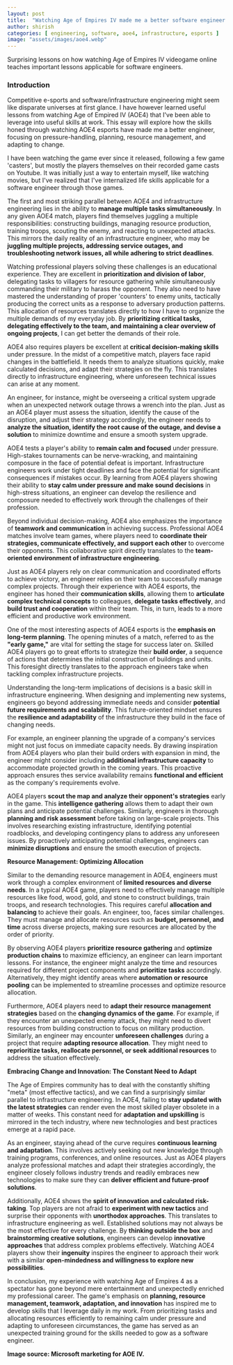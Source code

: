 ```yaml
---
layout: post
title:  "Watching Age of Empires IV made me a better software engineer. Here's how."
author: shirish
categories: [ engineering, software, aoe4, infrastructure, esports ]
image: "assets/images/aoe4.webp"
---
```

Surprising lessons on how watching Age of Empires IV videogame online teaches important lessons applicable for software engineers.

### Introduction 

Competitive e-sports and software/infrastructure engineering might seem like disparate universes at first glance. I have however learned useful lessons from watching Age of Empired IV (AOE4) that I've been able to leverage into useful skills at work. This essay will explore how the skills honed through watching AOE4 esports have made me a better engineer, focusing on pressure-handling, planning, resource management, and adapting to change.

I have been watching the game ever since it released, following a few game 'casters', but mostly the players themselves on their recorded game casts on Youtube. It was initially just a way to entertain myself, like watching movies, but I've realized that I've internalized life skills applicable for a software engineer through those games.

The first and most striking parallel between AOE4 and infrastructure engineering lies in the ability to __manage multiple tasks simultaneously__. In any given AOE4 match, players find themselves juggling a multiple responsibilities: constructing buildings, managing resource production, training troops, scouting the enemy, and reacting to unexpected attacks. This mirrors the daily reality of an infrastructure engineer, who may be **juggling multiple projects, addressing service outages, and troubleshooting network issues, all while adhering to strict deadlines**.

Watching professional players solving these challenges is an educational experience. They are excellent in **prioritization and division of labor**, delegating tasks to villagers for resource gathering while simultaneously commanding their military to harass the opponent. They also need to have mastered the understanding of proper 'counters' to enemy units, tactically producing the correct units as a response to adversary production patterns. This allocation of resources translates directly to how I have to organize the multiple demands of my everyday job. By **prioritizing critical tasks, delegating effectively to the team, and maintaining a clear overview of ongoing projects**, I can get better the demands of their role.

AOE4 also requires players be excellent at **critical decision-making skills** under pressure. In the midst of a competitive match, players face rapid changes in the battlefield. It needs them to analyze situations quickly, make calculated decisions, and adapt their strategies on the fly. This translates directly to infrastructure engineering, where unforeseen technical issues can arise at any moment.

An engineer, for instance, might be overseeing a critical system upgrade when an unexpected network outage throws a wrench into the plan. Just as an AOE4 player must assess the situation, identify the cause of the disruption, and adjust their strategy accordingly, the engineer needs to **analyze the situation, identify the root cause of the outage, and devise a solution** to minimize downtime and ensure a smooth system upgrade. 

AOE4 tests a player's ability to **remain calm and focused** under pressure. High-stakes tournaments can be nerve-wracking, and maintaining composure in the face of potential defeat is important. Infrastructure engineers  work under tight deadlines and face the potential for significant consequences if mistakes occur. By learning from AOE4 players showing their ability to **stay calm under pressure and make sound decisions** in high-stress situations, an engineer can develop the resilience and composure needed to effectively work through the challenges of their profession.

Beyond individual decision-making, AOE4 also emphasizes the importance of **teamwork and communication** in achieving success. Professional AOE4 matches  involve team games, where players need to **coordinate their strategies, communicate effectively, and support each other** to overcome their opponents. This collaborative spirit directly translates to the **team-oriented environment of infrastructure engineering**. 

Just as AOE4 players rely on clear communication and coordinated efforts to achieve victory, an engineer relies on their team to successfully manage complex projects. Through their experience with AOE4 esports, the engineer has honed their **communication skills**, allowing them to **articulate complex technical concepts** to colleagues, **delegate tasks effectively**, and **build trust and cooperation** within their team. This, in turn, leads to a more efficient and productive work environment.

One of the most interesting aspects of AOE4 esports is the **emphasis on long-term planning**. The opening minutes of a match,  referred to as the **"early game,"** are vital for setting the stage for success later on. Skilled AOE4 players go to great efforts to strategize their **build order**, a sequence of actions that determines the initial construction of buildings and units. This foresight directly translates to the approach engineers take when tackling complex infrastructure projects.

Understanding the long-term implications of decisions is a basic skill in infrastructure engineering. When designing and implementing new systems, engineers go beyond addressing immediate needs and consider **potential future requirements and scalability**. This future-oriented mindset ensures the **resilience and adaptability** of the infrastructure they build in the face of changing needs.

For example, an engineer planning the upgrade of a company's services might not just focus on immediate capacity needs. By drawing inspiration from AOE4 players who plan their build orders with expansion in mind, the engineer might consider including **additional infrastructure capacity** to accommodate projected growth in the coming years. This proactive approach ensures thes service availability remains **functional and efficient** as the company's requirements evolve.

AOE4 players  **scout the map and analyze their opponent's strategies** early in the game. This **intelligence gathering** allows them to adapt their own plans and anticipate potential challenges. Similarly, engineers in thorough **planning and risk assessment** before taking on large-scale projects. This involves researching existing infrastructure, identifying potential roadblocks, and developing contingency plans to address any unforeseen issues. By proactively anticipating potential challenges, engineers can **minimize disruptions** and ensure the smooth execution of projects.

**Resource Management: Optimizing Allocation**

Similar to the demanding resource management in AOE4, engineers must work through a complex environment of **limited resources and diverse needs**. In a typical AOE4 game, players need to effectively manage multiple resources like food, wood, gold, and stone to construct buildings, train troops, and research technologies. This requires careful **allocation and balancing** to achieve their goals. An engineer, too, faces similar challenges. They must manage and allocate resources such as **budget, personnel, and time** across diverse projects, making sure resources are allocated by the order of priority.

By observing AOE4 players **prioritize resource gathering** and **optimize production chains** to maximize efficiency, an engineer can learn important lessons. For instance, the engineer might analyze the time and resources required for different project components and **prioritize tasks** accordingly. Alternatively, they might identify areas where **automation or resource pooling** can be implemented to streamline processes and optimize resource allocation.

Furthermore, AOE4 players  need to **adapt their resource management strategies** based on the **changing dynamics of the game**. For example, if they encounter an unexpected enemy attack, they might need to divert resources from building construction to focus on military production. Similarly, an engineer may encounter **unforeseen challenges** during a project that require **adapting resource allocation**. They might need to **reprioritize tasks, reallocate personnel, or seek additional resources** to address the situation effectively.

**Embracing Change and Innovation: The Constant Need to Adapt**

The Age of Empires community has to deal with the constantly shifting "meta" (most effective tactics), and we can find a surprisingly similar parallel to infrastructure engineering. In AOE4, failing to **stay updated with the latest strategies** can render even the most skilled player obsolete in a matter of weeks. This constant need for **adaptation and upskilling** is mirrored in the tech industry, where new technologies and best practices emerge at a rapid pace.

As an engineer, staying ahead of the curve requires **continuous learning and adaptation**. This involves actively seeking out new knowledge through training programs, conferences, and online resources. Just as AOE4 players analyze professional matches and adapt their strategies accordingly, the engineer closely follows industry trends and readily embraces new technologies to make sure they can **deliver efficient and future-proof solutions**.

Additionally, AOE4 shows the **spirit of innovation and calculated risk-taking**. Top players are not afraid to **experiment with new tactics** and surprise their opponents with **unorthodox approaches**. This translates to infrastructure engineering as well. Established solutions may not always be the most effective for every challenge. By **thinking outside the box** and **brainstorming creative solutions**, engineers can develop **innovative approaches** that address complex problems effectively. Watching AOE4 players show their **ingenuity** inspires the engineer to approach their work with a similar **open-mindedness and willingness to explore new possibilities**.

In conclusion, my experience with watching Age of Empires 4 as a spectator has gone beyond mere entertainment and unexpectedly enriched my professional career. The game's emphasis on **planning, resource management, teamwork, adaptation, and innovation** has inspired me to develop skills that I leverage daily in my work. From prioritizing tasks and allocating resources efficiently to remaining calm under pressure and adapting to unforeseen circumstances, the game has served as an unexpected training ground for the skills needed to gow as a software engineer.

__Image source: Microsoft marketing for AOE IV.__